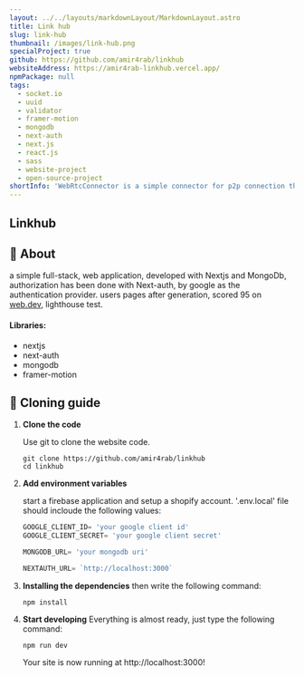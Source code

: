 ```yaml
---
layout: ../../layouts/markdownLayout/MarkdownLayout.astro
title: Link hub
slug: link-hub
thumbnail: /images/link-hub.png
specialProject: true
github: https://github.com/amir4rab/linkhub
websiteAddress: https://amir4rab-linkhub.vercel.app/
npmPackage: null
tags:
  - socket.io
  - uuid
  - validator
  - framer-motion
  - mongodb
  - next-auth
  - next.js
  - react.js
  - sass
  - website-project
  - open-source-project
shortInfo: 'WebRtcConnector is a simple connector for p2p connection throw WebRtc Standard. socket.io has been used in booth server and client of this project.'
---
```


## Linkhub

## 👾 About

a simple full-stack, web application, developed with Nextjs and MongoDb, authorization has been done with Next-auth, by google as the authentication provider. users pages after generation, scored 95 on [web.dev](https://web.dev/measure/), lighthouse test.

#### Libraries:
- nextjs
- next-auth
- mongodb
- framer-motion

## 🚀 Cloning guide

1.  **Clone the code**

    Use git to clone the website code.

    ```shell
    git clone https://github.com/amir4rab/linkhub
    cd linkhub
    ```

2.  **Add environment variables**

    start a firebase application and setup a shopify account.
    '.env.local' file should incloude the following values:
    ```javascript
    GOOGLE_CLIENT_ID= 'your google client id'
    GOOGLE_CLIENT_SECRET= 'your google client secret'

    MONGODB_URL= 'your mongodb uri'

    NEXTAUTH_URL= `http://localhost:3000`
    ```

3.  **Installing the dependencies**
    then write the following command:
    ```shell
    npm install
    ```

4. **Start developing**
    Everything is almost ready, just type the following command:
    ```shell
    npm run dev
    ```
    Your site is now running at http://localhost:3000!